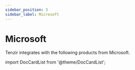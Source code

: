 ```yaml
---
sidebar_position: 3
sidebar_label: Microsoft
---
```


# Microsoft

Tenzir integrates with the following products from Microsoft.

import DocCardList from '@theme/DocCardList';

<DocCardList />
